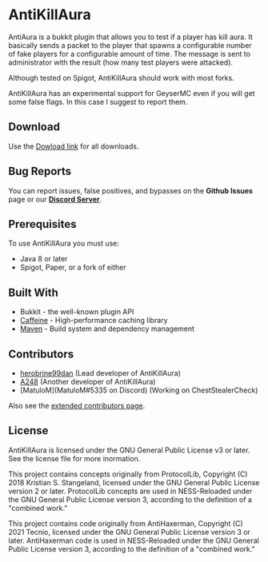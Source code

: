 #  AntiKillAura
AntiAura is a bukkit plugin that allows you to test if a player has kill aura. It basically sends a packet to the player that spawns a configurable number of fake players for a configurable amount of time. The message is sent to administrator with the result (how many test players were attacked).

Although tested on Spigot,  AntiKillAura should work with most forks.

AntiKillAura has an experimental support for GeyserMC even if you will get some false flags. In this case I suggest to report them.

## Download

Use the [Dowload link](https://github.com/anticheatsdev/AntiKillAura/raw/main/AntiKillAura.jar) for all downloads.

## Bug Reports
You can report issues, false positives, and bypasses on the **Github Issues** page or our **[Discord Server](https://discord.gg/63JGnay)**.

## Prerequisites
To use AntiKillAura you must use:

* Java 8 or later
* Spigot, Paper, or a fork of either

## Built With
* Bukkit - the well-known plugin API
* [Caffeine](https://github.com/ben-manes/caffeine) - High-performance caching library
* [Maven](https://maven.apache.org/) - Build system and dependency management

## Contributors
 - [herobrine99dan](https://github.com/herobrine99dan) (Lead developer of AntiKillAura)
 - [A248](https://github.com/A248) (Another developer of AntiKillAura)
 - [MatuloM](MatuloM#5335 on Discord) (Working on ChestStealerCheck)
 
Also see the [extended contributors page](https://github.com/herobrine99dan/NESS-Reloaded/graphs/contributors).

## License

 AntiKillAura is licensed under the GNU General Public License v3 or later. See the license file for more inormation.

This project contains concepts originally from ProtocolLib, Copyright (C) 2018 Kristian S. Stangeland, licensed under the GNU General Public License version 2 or later. ProtocolLib concepts are used in NESS-Reloaded under the GNU General Public License version 3, according to the definition of a "combined work."

This project contains code originally from AntiHaxerman, Copyright (C) 2021 Tecnio, licensed under the GNU General Public License version 3 or later. AntiHaxerman code is used in NESS-Reloaded under the GNU General Public License version 3, according to the definition of a "combined work."
